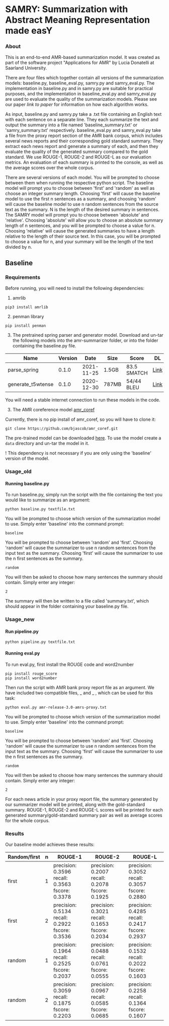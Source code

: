 # SAMRY: Summarization with Abstract Meaning Representation made easY

### About

This is an end-to-end AMR-based summarization model. It was created as part of the software project "Applications for AMR" by Lucia Donatelli at Saarland University.

There are four files which together contain all versions of the summarization models: baseline.py, baseline_eval.py, samry.py and samry_eval.py. 
The implementation in baseline.py and in samry.py are suitable for practical purposes, and the implementation in baseline_eval.py and samry_eval.py are used to evaluate the quality of the summarization models. Please see our paper *link to paper* for information on how each algorithm works.

As input, baseline.py and samry.py take a .txt file containing an English text with each sentence on a separate line. They each summarize the text and output the summary into a file named 'baseline_summary.txt' or 'samry_summary.txt' respectively.
baseline_eval.py and samry_eval.py take a file from the proxy report section of the AMR bank corpus, which includes several news reports and their corresponding gold standard summary. They extract each news report and generate a summary of each, and then they evaluate the quality of the generated summary compared to the gold standard. We use ROUGE-1, ROUGE-2 and ROUGE-L as our evaluation metrics. An evaluation of each summary is printed to the console, as well as the average scores over the whole corpus.

There are several versions of each model. You will be prompted to choose between them when running the respective python script. The baseline model will prompt you to choose between 'first' and 'random' as well as choose an integer summary length. Choosing 'first' will cause the baseline model to use the first n sentences as a summary, and choosing 'random' will cause the baseline model to use n random sentences from the source text as the summary. N is the length of the desired summary in sentences.
The SAMRY model will prompt you to choose between 'absolute' and 'relative'. Choosing 'absolute' will allow you to choose an absolute summary length of n sentences, and you will be prompted to choose a value for n. Choosing 'relative' will cause the generated summaries to have a length relative to the length of their source text. In this case, you will be prompted to choose a value for n, and your summary will be the length of the text divided by n.


## Baseline

### Requirements

Before running, you will need to install the following dependencies:

1) amrlib
```
pip3 install amrlib
```
2) penman library
```
pip install penman
```
3) The pretrained spring parser and generator model. Download and un-tar the following models into the amr-summarizer folder, or into the folder containing the baseline.py file.

| Name              	| Version 	| Date       	| Size  	| Score       	| DL 	|
|-------------------	|---------	|------------	|-------	|-------------	|----	|
| parse_spring      	| 0.1.0   	| 2021-11-25 	| 1.5GB 	| 83.5 SMATCH 	| [Link](https://github.com/bjascob/amrlib-models/releases/download/model_parse_spring-v0_1_0/model_parse_spring-v0_1_0.tar.gz)   	|
| generate_t5wtense 	| 0.1.0   	| 2020-12-30 	| 787MB 	| 54/44 BLEU  	| [Link](https://github.com/bjascob/amrlib-models/releases/download/model_generate_t5wtense-v0_1_0/model_generate_t5wtense-v0_1_0.tar.gz)  	|

You will need a stable internet connection to run these models in the code.

3) The AMR coreference model [amr_coref](https://github.com/bjascob/amr_coref)

Currently, there is no pip install of amr_coref, so you will have to clone it:
```
git clone https://github.com/bjascob/amr_coref.git
```
The pre-trained model can be downloaded [here](https://github.com/bjascob/amr_coref/releases). To use the model create a ```data``` directory and un-tar the model in it.

! This dependency is not necessary if you are only using the 'baseline' version of the model.


### Usage_old

#### Running baseline.py

To run baseline.py, simply run the script with the file containing the text you would like to summarize as an argument:
```
python baseline.py textfile.txt
```
You will be prompted to choose which version of the summarization model to use. Simply enter 'baseline' into the command prompt:
```
baseline
```
You will be prompted to choose between 'random' and 'first'. Choosing 'random' will cause the summarizer to use n random sentences from the input text as the summary. Choosing 'first' will cause the summarizer to use the n first sentences as the summary.
```
random
```
You will then be asked to choose how many sentences the summary should contain. Simply enter any integer:
```
2
```
The summary will then be written to a file called 'summary.txt', which should appear in the folder containing your baseline.py file.

### Usage_new

#### Run pipeline.py

```
python pipeline.py textfile.txt
```

#### Running eval.py


To run eval.py, first install the ROUGE code and word2number
```
pip install rouge_score
pip install word2number
```

Then run the script with AMR bank proxy report file as an argument. We have included two compatible files, _ and _ , which can be used for this task:
```
python eval.py amr-release-3.0-amrs-proxy.txt
```
You will be prompted to choose which version of the summarization model to use. Simply enter 'baseline' into the command prompt:
```
baseline
```
You will be prompted to choose between 'random' and 'first'. Choosing 'random' will cause the summarizer to use n random sentences from the input text as the summary. Choosing 'first' will cause the summarizer to use the n first sentences as the summary.
```
random
```
You will then be asked to choose how many sentences the summary should contain. Simply enter any integer:
```
2
```
For each news article in your proxy report file, the summary generated by our summarizer model will be printed, along with the gold-standard summary. ROUGE-1, ROUGE-2 and ROUGE-L scores will be printed for each generated summary/gold-standard summary pair as well as average scores for the whole corpus.


### Results

Our baseline model achieves these results:

| Random/first              	| n 	| ROUGE-1       	| ROUGE-2  	| ROUGE-L      	|
|-------------------	|---------	|------------	|-------	|-------------	|
| first   	| 1  	| precision: 0.3596 recall: 0.3563 fscore: 0.3378 	| precision: 0.2007 recall: 0.2078 fscore: 0.1925 	| precision: 0.3052 recall: 0.3057 fscore: 0.2880	|
| first 	|  2  	| precision: 0.5134 recall: 0.2922 fscore: 0.3536 	| precision: 0.3021 recall: 0.1653 fscore: 0.2034 	| precision: 0.4285 recall: 0.2417 fscore: 0.2937  	| 
| random | 1 |  precision: 0.1964 recall: 0.2525 fscore: 0.2037 | precision: 0.0488 recall: 0.0761 fscore: 0.0555 | precision: 0.1532 recall: 0.2022 fscore: 0.1603 |
| random | 2 | precision: 0.3059 recall: 0.1875 fscore: 0.2203 | precision: 0.0967 recall: 0.0585 fscore: 0.0685 | precision: 0.2258 recall: 0.1364 fscore: 0.1607 |
